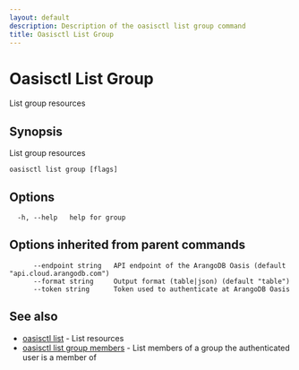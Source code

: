 ```yaml
---
layout: default
description: Description of the oasisctl list group command
title: Oasisctl List Group
---
```

# Oasisctl List Group

List group resources

## Synopsis

List group resources

```
oasisctl list group [flags]
```

## Options

```
  -h, --help   help for group
```

## Options inherited from parent commands

```
      --endpoint string   API endpoint of the ArangoDB Oasis (default "api.cloud.arangodb.com")
      --format string     Output format (table|json) (default "table")
      --token string      Token used to authenticate at ArangoDB Oasis
```

## See also

* [oasisctl list](oasisctl-list.html)	 - List resources
* [oasisctl list group members](oasisctl-list-group-members.html)	 - List members of a group the authenticated user is a member of

